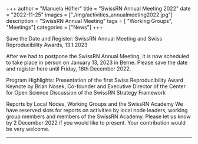 +++
author = "Manuela Höfler"
title = "SwissRN Annual Meeting 2022"
date = "2022-11-25"
images  = ["./img/activities_annualmeeting2022.jpg"]
description = "SwissRN Annual Meeting"
tags = [ "Working Groups", "Meetings"]
categories = ["News"]
+++

Save the Date and Register: 
SwissRN Annual Meeting and Swiss Reproducibility Awards, 13.1.2023

After we had to postpone the SwissRN Annual Meeting, it is now scheduled to take place in person on January 13, 2023 in Berne. Please save the date and register here until Friday, 16th December 2022. 

Program Highlights:
Presentation of the first Swiss Reproducibility Award 
Keynote by Brian Nosek, Co-founder and Executive Director of the Center for Open Science
Discussion of the SwissRN Strategy Framework

Reports by Local Nodes, Working Groups and the SwissRN Academy
We have reserved slots for reports on activities by local node leaders, working group members and members of the SwissRN Academy. Please let us know by 2 December 2022 if you would like to present. Your contribution would be very welcome. 



---

